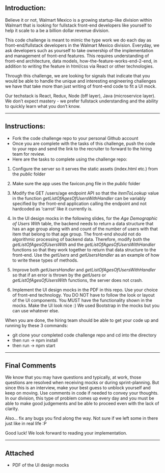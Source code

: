 ## Introduction:

Believe it or not, Walmart Mexico is a growing startup-like division within Walmart that is looking for fullstack front-end developers like yourself to help it scale to a be a billion dollar revenue division.

This code challenge is meant to mimic the type work we do each day as front-end/fullstack developers in the Walmart Mexico division. Everyday, we ask developers such as yourself to take ownership of the implementation and management of front-end features. This requires understanding of front-end architecture, data models, how-the-feature-works-end-2-end, in addition to writing the feature in html/css via React or other technologies.

Through this challenge, we are looking for signals that indicate that you would be able to handle the unique and interesting engineering challenges we have that take more than just writing of front-end code to fit a UI mock.

Our techstack is React, Redux, Node (bff layer), Java (microservice layer). We don’t expect mastery - we prefer fullstack understanding and the ability to quickly learn what you don’t know.

---

## Instructions:

- Fork the code challenge repo to your personal Github account
- Once you are complete with the tasks of this challenge, push the code to your repo and send the link to the recruiter to forward to the hiring team for review.
- Here are the tasks to complete using the challenge repo:

1. Configure the server so it serves the static assets (index.html etc.) from the _public_ folder

2. Make sure the app uses the favicon.png file in the _public_ folder

3. Modify the GET /users/age endpoint API so that the _itemToLookup_ value in the function _getListOfAgesOfUsersWithHandler_ can be variably specified by the front-end application calling the endpoint and not hardcoded as ‘carrot’ like it currently is.

4. In the UI design mocks in the following slides, for the _Age Demographic of Users With_ table, the backend needs to return a data structure that has an age group along with and count of the number of users with that item that belong to that age group. The front-end should not do algorithmic processing of backend data. Therefore, modify both the _getListOfAgesOfUsersWith_ and the _getListOfAgesOfUsersWithHandler_ functions so that they work together to return that data structure to the front-end. Use the _getUsers_ and _getUsersHandler_ as an example of how to write these types of methods.

5. Improve both _getUsersHandler_ and _getListOfAgesOfUsersWithHandler_ so that if an error is thrown by the _getUsers_ or _getListOfAgesOfUsersWith_ functions, the server does not crash.

6. Implement the UI design mocks in the PDF in this repo. Use your choice of front-end technology. You DO NOT have to follow the look or layout of the UI components. You MUST have the functionality shown in the mocks. Make the UI look nice :) We used Bootstrap in the mocks but you can use whatever else.

When you are done, the hiring team should be able to get your code up and running by these 3 commands:

- git clone your completed code challenge repo and cd into the directory
- then run -> npm install
- then run -> npm start

---

## Final Comments

We know that you may have questions and typically, at work, those questions are resolved when receiving mocks or during sprint-planning. But since this is an interview, make your best guess to unblock yourself and keep on moving. Use comments in code if needed to convey your thoughts. In our division, this type of problem comes up every day and you must be able to make good judgements and be able to proceed even with the lack of clarity.

Also… fix any bugs you find along the way. Not sure if we left some in there just like in real life :P

Good luck! We look forward to reading your implementation.

---

## Attached

- PDF of the UI design mocks
